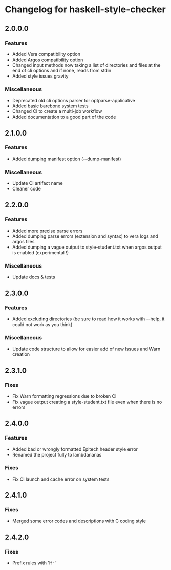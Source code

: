 # Changelog for haskell-style-checker

## 2.0.0.0

### Features

- Added Vera compatibility option
- Added Argos compatibility option
- Changed input methods now taking a list of directories and files at the end of cli options and if none, reads from stdin
- Added style issues gravity

### Miscellaneous

- Deprecated old cli options parser for optparse-applicative
- Added basic barebone system tests
- Changed CI to create a multi-job workflow
- Added documentation to a good part of the code

## 2.1.0.0

### Features

- Added dumping manifest option (--dump-manifest)

### Miscellaneous

- Update CI artifact name
- Cleaner code

## 2.2.0.0

### Features

- Added more precise parse errors
- Added dumping parse errors (extension and syntax) to vera logs and argos files
- Added dumping a vague output to style-student.txt when argos output is enabled (experimental !)

### Miscellaneous

- Update docs & tests

## 2.3.0.0

### Features

- Added excluding directories (be sure to read how it works with --help, it could not work as you think)

### Miscellaneous

- Update code structure to allow for easier add of new Issues and Warn creation

## 2.3.1.0

### Fixes

- Fix Warn formatting regressions due to broken CI
- Fix vague output creating a style-student.txt file even when there is no errors

## 2.4.0.0

### Features

- Added bad or wrongly formatted Epitech header style error
- Renamed the project fully to lambdananas

### Fixes

- Fix CI launch and cache error on system tests

## 2.4.1.0

### Fixes

- Merged some error codes and descriptions with C coding style

## 2.4.2.0

### Fixes

- Prefix rules with 'H-'
